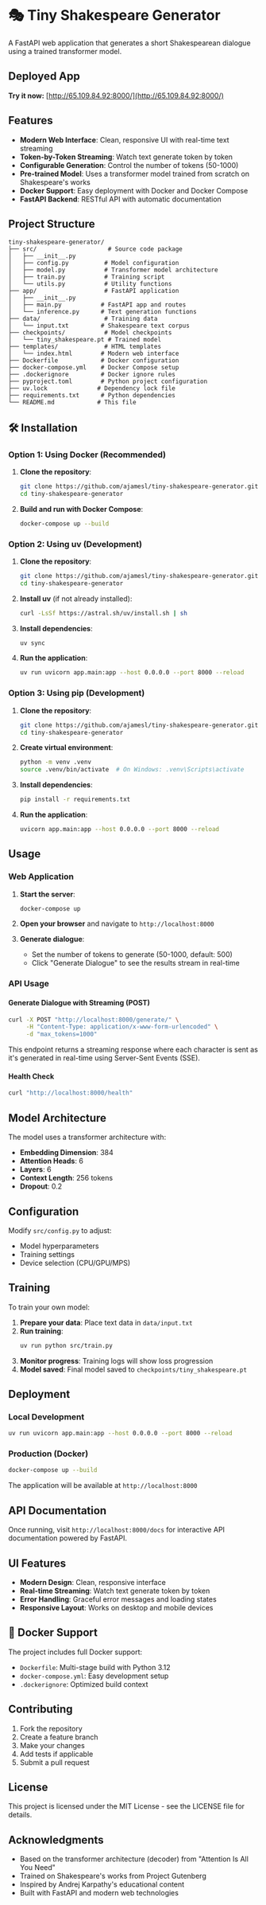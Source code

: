 # 🎭 Tiny Shakespeare Generator

A FastAPI web application that generates a short Shakespearean dialogue using a trained transformer model.

## Deployed App

**Try it now:** [http://65.109.84.92:8000/](http://65.109.84.92:8000/)

## Features

- **Modern Web Interface**: Clean, responsive UI with real-time text streaming
- **Token-by-Token Streaming**: Watch text generate token by token
- **Configurable Generation**: Control the number of tokens (50-1000)
- **Pre-trained Model**: Uses a transformer model trained from scratch on Shakespeare's works
- **Docker Support**: Easy deployment with Docker and Docker Compose
- **FastAPI Backend**: RESTful API with automatic documentation

## Project Structure

```
tiny-shakespeare-generator/
├── src/                    # Source code package
│   ├── __init__.py
│   ├── config.py          # Model configuration
│   ├── model.py           # Transformer model architecture
│   ├── train.py           # Training script
│   └── utils.py           # Utility functions
├── app/                   # FastAPI application
│   ├── __init__.py
│   ├── main.py           # FastAPI app and routes
│   └── inference.py      # Text generation functions
├── data/                  # Training data
│   └── input.txt         # Shakespeare text corpus
├── checkpoints/           # Model checkpoints
│   └── tiny_shakespeare.pt # Trained model
├── templates/             # HTML templates
│   └── index.html        # Modern web interface
├── Dockerfile            # Docker configuration
├── docker-compose.yml    # Docker Compose setup
├── .dockerignore         # Docker ignore rules
├── pyproject.toml        # Python project configuration
├── uv.lock              # Dependency lock file
├── requirements.txt      # Python dependencies
└── README.md            # This file
```

## 🛠️ Installation

### Option 1: Using Docker (Recommended)

1. **Clone the repository**:
   ```bash
   git clone https://github.com/ajamesl/tiny-shakespeare-generator.git
   cd tiny-shakespeare-generator
   ```

2. **Build and run with Docker Compose**:
   ```bash
   docker-compose up --build
   ```

### Option 2: Using uv (Development)

1. **Clone the repository**:
   ```bash
   git clone https://github.com/ajamesl/tiny-shakespeare-generator.git
   cd tiny-shakespeare-generator
   ```

2. **Install uv** (if not already installed):
   ```bash
   curl -LsSf https://astral.sh/uv/install.sh | sh
   ```

3. **Install dependencies**:
   ```bash
   uv sync
   ```

4. **Run the application**:
   ```bash
   uv run uvicorn app.main:app --host 0.0.0.0 --port 8000 --reload
   ```

### Option 3: Using pip (Development)

1. **Clone the repository**:
   ```bash
   git clone https://github.com/ajamesl/tiny-shakespeare-generator.git
   cd tiny-shakespeare-generator
   ```

2. **Create virtual environment**:
   ```bash
   python -m venv .venv
   source .venv/bin/activate  # On Windows: .venv\Scripts\activate
   ```

3. **Install dependencies**:
   ```bash
   pip install -r requirements.txt
   ```

4. **Run the application**:
   ```bash
   uvicorn app.main:app --host 0.0.0.0 --port 8000 --reload
   ```

## Usage

### Web Application

1. **Start the server**:
   ```bash
   docker-compose up
   ```

2. **Open your browser** and navigate to `http://localhost:8000`

3. **Generate dialogue**:
   - Set the number of tokens to generate (50-1000, default: 500)
   - Click "Generate Dialogue" to see the results stream in real-time

### API Usage

#### Generate Dialogue with Streaming (POST)
```bash
curl -X POST "http://localhost:8000/generate/" \
     -H "Content-Type: application/x-www-form-urlencoded" \
     -d "max_tokens=1000"
```

This endpoint returns a streaming response where each character is sent as it's generated in real-time using Server-Sent Events (SSE).

#### Health Check
```bash
curl "http://localhost:8000/health"
```

## Model Architecture

The model uses a transformer architecture with:
- **Embedding Dimension**: 384
- **Attention Heads**: 6
- **Layers**: 6
- **Context Length**: 256 tokens
- **Dropout**: 0.2

## Configuration

Modify `src/config.py` to adjust:
- Model hyperparameters
- Training settings
- Device selection (CPU/GPU/MPS)

## Training

To train your own model:

1. **Prepare your data**: Place text data in `data/input.txt`
2. **Run training**: 
   ```bash
   uv run python src/train.py
   ```
3. **Monitor progress**: Training logs will show loss progression
4. **Model saved**: Final model saved to `checkpoints/tiny_shakespeare.pt`

## Deployment

### Local Development
```bash
uv run uvicorn app.main:app --host 0.0.0.0 --port 8000 --reload
```

### Production (Docker)
```bash
docker-compose up --build
```

The application will be available at `http://localhost:8000`

## API Documentation

Once running, visit `http://localhost:8000/docs` for interactive API documentation powered by FastAPI.

## UI Features

- **Modern Design**: Clean, responsive interface
- **Real-time Streaming**: Watch text generate token by token
- **Error Handling**: Graceful error messages and loading states
- **Responsive Layout**: Works on desktop and mobile devices

## 🐳 Docker Support

The project includes full Docker support:
- `Dockerfile`: Multi-stage build with Python 3.12
- `docker-compose.yml`: Easy development setup
- `.dockerignore`: Optimized build context

## Contributing

1. Fork the repository
2. Create a feature branch
3. Make your changes
4. Add tests if applicable
5. Submit a pull request

## License

This project is licensed under the MIT License - see the LICENSE file for details.

## Acknowledgments

- Based on the transformer architecture (decoder) from "Attention Is All You Need"
- Trained on Shakespeare's works from Project Gutenberg
- Inspired by Andrej Karpathy's educational content
- Built with FastAPI and modern web technologies
